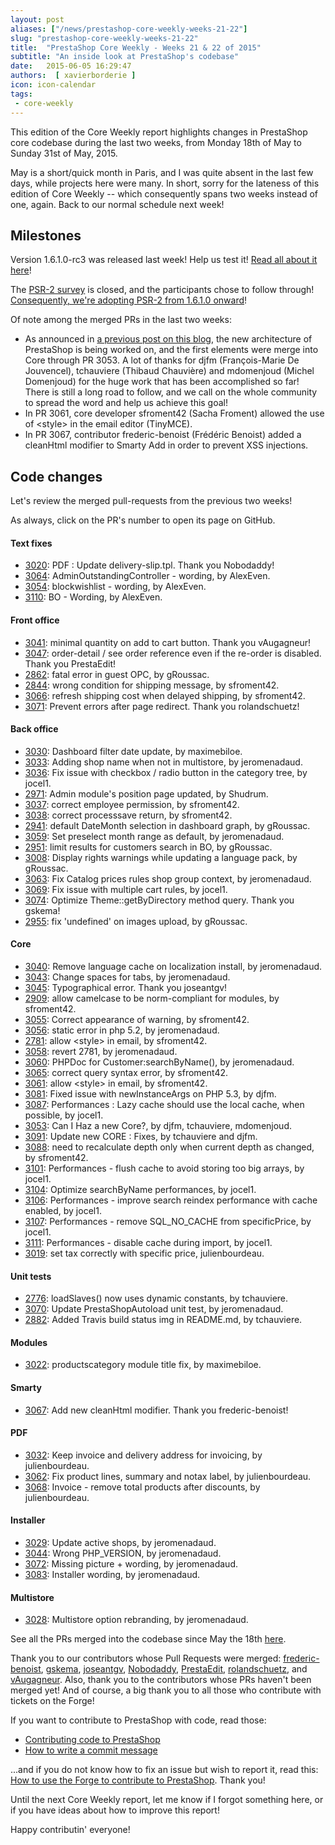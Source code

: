 ```yaml
---
layout: post
aliases: ["/news/prestashop-core-weekly-weeks-21-22"]
slug: "prestashop-core-weekly-weeks-21-22"
title:  "PrestaShop Core Weekly - Weeks 21 & 22 of 2015"
subtitle: "An inside look at PrestaShop's codebase"
date:   2015-06-05 16:29:47
authors:  [ xavierborderie ]
icon: icon-calendar
tags:
 - core-weekly
---
```


This edition of the Core Weekly report highlights changes in PrestaShop core codebase during the last two weeks, from Monday 18th of May to Sunday 31st of May, 2015.

May is a short/quick month in Paris, and I was quite absent in the last few days, while projects here were many. In short, sorry for the lateness of this edition of Core Weekly -- which consequently spans two weeks instead of one, again. Back to our normal schedule next week!


## Milestones

Version 1.6.1.0-rc3 was released last week! Help us test it! [Read all about it here](http://build.prestashop.com/news/prestashop-1-6-1-0-rc3/)!

The [PSR-2 survey](https://www.prestashop.com/forums/topic/434831-psr2-development-norm-for-prestashop/) is closed, and the participants chose to follow through! [Consequently, we're adopting PSR-2 from 1.6.1.0 onward](http://build.prestashop.com/news/prestashop-moves-to-psr-2/)!

Of note among the merged PRs in the last two weeks:

 * As announced in [a previous post on this blog](http://build.prestashop.com/news/new-architecture-1-6-1-0/), the new architecture of PrestaShop is being worked on, and the first elements were merge into Core through PR 3053. A lot of thanks for djfm (François-Marie De Jouvencel), tchauviere (Thibaud Chauvière) and mdomenjoud (Michel Domenjoud) for the huge work that has been accomplished so far! There is still a long road to follow, and we call on the whole community to spread the word and help us achieve this goal!
 * In PR 3061, core developer sfroment42 (Sacha Froment) allowed the use of &lt;style&gt; in the email editor (TinyMCE).
 * In PR 3067, contributor frederic-benoist (Frédéric Benoist) added a cleanHtml modifier to Smarty Add in order to prevent XSS injections.


## Code changes

Let's review the merged pull-requests from the previous two weeks!

As always, click on the PR's number to open its page on GitHub.

#### Text fixes

 * [3020](https://github.com/PrestaShop/PrestaShop/pull/3020): PDF : Update delivery-slip.tpl. Thank you Nobodaddy!
 * [3064](https://github.com/PrestaShop/PrestaShop/pull/3064): AdminOutstandingController - wording, by AlexEven.
 * [3054](https://github.com/PrestaShop/PrestaShop/pull/3054): blockwishlist - wording, by AlexEven.
 * [3110](https://github.com/PrestaShop/PrestaShop/pull/3110): BO - Wording, by AlexEven.
 
#### Front office

 * [3041](https://github.com/PrestaShop/PrestaShop/pull/3041): minimal quantity on add to cart button. Thank you vAugagneur!
 * [3047](https://github.com/PrestaShop/PrestaShop/pull/3047): order-detail / see order reference even if the re-order is disabled. Thank you PrestaEdit!
 * [2862](https://github.com/PrestaShop/PrestaShop/pull/2862): fatal error in guest OPC, by gRoussac.
 * [2844](https://github.com/PrestaShop/PrestaShop/pull/2844): wrong condition for shipping message, by sfroment42.
 * [3066](https://github.com/PrestaShop/PrestaShop/pull/3066): refresh shipping cost when delayed shipping, by sfroment42.
 * [3071](https://github.com/PrestaShop/PrestaShop/pull/3071): Prevent errors after page redirect. Thank you rolandschuetz!
 
#### Back office

 * [3030](https://github.com/PrestaShop/PrestaShop/pull/3030): Dashboard filter date update, by maximebiloe.
 * [3033](https://github.com/PrestaShop/PrestaShop/pull/3033): Adding shop name when not in multistore, by jeromenadaud.
 * [3036](https://github.com/PrestaShop/PrestaShop/pull/3036): Fix issue with checkbox / radio button in the category tree, by jocel1.
 * [2971](https://github.com/PrestaShop/PrestaShop/pull/2971): Admin module's position page updated, by Shudrum.
 * [3037](https://github.com/PrestaShop/PrestaShop/pull/3037): correct employee permission, by sfroment42.
 * [3038](https://github.com/PrestaShop/PrestaShop/pull/3038): correct processsave return, by sfroment42.
 * [2941](https://github.com/PrestaShop/PrestaShop/pull/2941): default DateMonth selection in dashboard graph, by gRoussac.
 * [3059](https://github.com/PrestaShop/PrestaShop/pull/3059): Set preselect month range as default, by jeromenadaud.
 * [2951](https://github.com/PrestaShop/PrestaShop/pull/2951): limit results for customers search in BO, by gRoussac.
 * [3008](https://github.com/PrestaShop/PrestaShop/pull/3008): Display rights warnings while updating a language pack, by gRoussac.
 * [3063](https://github.com/PrestaShop/PrestaShop/pull/3063): Fix Catalog prices rules shop group context, by jeromenadaud.
 * [3069](https://github.com/PrestaShop/PrestaShop/pull/3069): Fix issue with multiple cart rules, by jocel1.
 * [3074](https://github.com/PrestaShop/PrestaShop/pull/3074): Optimize Theme::getByDirectory method query. Thank you gskema!
 * [2955](https://github.com/PrestaShop/PrestaShop/pull/2955): fix 'undefined' on images upload, by gRoussac.
 
#### Core

 * [3040](https://github.com/PrestaShop/PrestaShop/pull/3040): Remove language cache on localization install, by jeromenadaud.
 * [3043](https://github.com/PrestaShop/PrestaShop/pull/3043): Change spaces for tabs, by jeromenadaud.
 * [3045](https://github.com/PrestaShop/PrestaShop/pull/3045): Typographical error. Thank you joseantgv!
 * [2909](https://github.com/PrestaShop/PrestaShop/pull/2909): allow camelcase to be norm-compliant for modules, by sfroment42.
 * [3055](https://github.com/PrestaShop/PrestaShop/pull/3055): Correct appearance of warning, by sfroment42.
 * [3056](https://github.com/PrestaShop/PrestaShop/pull/3056): static error in php 5.2, by jeromenadaud.
 * [2781](https://github.com/PrestaShop/PrestaShop/pull/2781): allow &lt;style&gt; in email, by sfroment42.
 * [3058](https://github.com/PrestaShop/PrestaShop/pull/3058): revert 2781, by jeromenadaud.
 * [3060](https://github.com/PrestaShop/PrestaShop/pull/3060): PHPDoc for Customer:searchByName(), by jeromenadaud.
 * [3065](https://github.com/PrestaShop/PrestaShop/pull/3065): correct query syntax error, by sfroment42.
 * [3061](https://github.com/PrestaShop/PrestaShop/pull/3061): allow &lt;style&gt; in email, by sfroment42.
 * [3081](https://github.com/PrestaShop/PrestaShop/pull/3081): Fixed issue with newInstanceArgs on PHP 5.3, by djfm.
 * [3087](https://github.com/PrestaShop/PrestaShop/pull/3087): Performances : Lazy cache should use the local cache, when possible, by jocel1.
 * [3053](https://github.com/PrestaShop/PrestaShop/pull/3053): Can I Haz a new Core?, by djfm, tchauviere, mdomenjoud.
 * [3091](https://github.com/PrestaShop/PrestaShop/pull/3091): Update new CORE : Fixes, by tchauviere and djfm.
 * [3088](https://github.com/PrestaShop/PrestaShop/pull/3088): need to recalculate depth only when current depth as changed, by sfroment42.
 * [3101](https://github.com/PrestaShop/PrestaShop/pull/3101): Performances - flush cache to avoid storing too big arrays, by jocel1.
 * [3104](https://github.com/PrestaShop/PrestaShop/pull/3104): Optimize searchByName performances, by jocel1.
 * [3106](https://github.com/PrestaShop/PrestaShop/pull/3106): Performances - improve search reindex performance with cache enabled, by jocel1.
 * [3107](https://github.com/PrestaShop/PrestaShop/pull/3107): Performances - remove SQL_NO_CACHE from specificPrice, by jocel1.
 * [3111](https://github.com/PrestaShop/PrestaShop/pull/3111): Performances - disable cache during import, by jocel1.
 * [3019](https://github.com/PrestaShop/PrestaShop/pull/3019): set tax correctly with specific price, julienbourdeau.

#### Unit tests

 * [2776](https://github.com/PrestaShop/PrestaShop/pull/2776): loadSlaves() now uses dynamic constants, by tchauviere.
 * [3070](https://github.com/PrestaShop/PrestaShop/pull/3070): Update PrestaShopAutoload unit test, by jeromenadaud.
 * [2882](https://github.com/PrestaShop/PrestaShop/pull/2882): Added Travis build status img in README.md, by tchauviere.
 
#### Modules

 * [3022](https://github.com/PrestaShop/PrestaShop/pull/3022): productscategory module title fix, by maximebiloe.

#### Smarty

 * [3067](https://github.com/PrestaShop/PrestaShop/pull/3067): Add new cleanHtml modifier. Thank you frederic-benoist!
 
#### PDF

 * [3032](https://github.com/PrestaShop/PrestaShop/pull/3032): Keep invoice and delivery address for invoicing, by julienbourdeau.
 * [3062](https://github.com/PrestaShop/PrestaShop/pull/3062): Fix product lines, summary and notax label, by julienbourdeau.
 * [3068](https://github.com/PrestaShop/PrestaShop/pull/3068): Invoice - remove total products after discounts, by julienbourdeau.
 
#### Installer

 * [3029](https://github.com/PrestaShop/PrestaShop/pull/3029): Update active shops, by jeromenadaud.
 * [3044](https://github.com/PrestaShop/PrestaShop/pull/3044): Wrong PHP_VERSION, by jeromenadaud.
 * [3072](https://github.com/PrestaShop/PrestaShop/pull/3072): Missing picture + wording, by jeromenadaud.
 * [3083](https://github.com/PrestaShop/PrestaShop/pull/3083): Installer wording, by jeromenadaud.
 
#### Multistore

 * [3028](https://github.com/PrestaShop/PrestaShop/pull/3028): Multistore option rebranding, by jeromenadaud.
 

See all the PRs merged into the codebase since May the 18th  [here](https://github.com/PrestaShop/PrestaShop/pulls?page=1&pulls_only=true&q=is%3Apr+merged%3A%3E2015-05-18+is%3Aclosed+sort%3Aupdated&utf8=%E2%9C%93).

Thank you to our contributors whose Pull Requests were merged: [frederic-benoist](https://github.com/frederic-benoist), [gskema](https://github.com/gskema), [joseantgv](https://github.com/joseantgv), [Nobodaddy](https://github.com/Nobodaddy), [PrestaEdit](https://github.com/PrestaEdit), [rolandschuetz](https://github.com/rolandschuetz), and [vAugagneur](https://github.com/vAugagneur). Also, thank you to the contributors whose PRs haven't been merged yet! And of course, a big thank you to all those who contribute with tickets on the Forge!

If you want to contribute to PrestaShop with code, read those:

 * [Contributing code to PrestaShop](http://doc.prestashop.com/display/PS16/Contributing+code+to+PrestaShop)
 * [How to write a commit message](http://doc.prestashop.com/display/PS16/How+to+write+a+commit+message)

...and if you do not know how to fix an issue but wish to report it, read this: [How to use the Forge to contribute to PrestaShop](http://doc.prestashop.com/display/PS16/How+to+use+the+Forge+to+contribute+to+PrestaShop). Thank you!

Until the next Core Weekly report, let me know if I forgot something here, or if you have ideas about how to improve this report!

Happy contributin' everyone!
